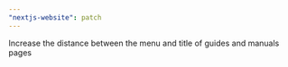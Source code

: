 ```yaml
---
"nextjs-website": patch
---
```


Increase the distance between the menu and title of guides and manuals pages
